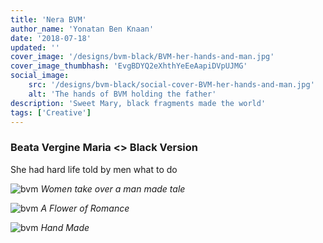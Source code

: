 ```yaml
---
title: 'Nera BVM'
author_name: 'Yonatan Ben Knaan'
date: '2018-07-18'
updated: ''
cover_image: '/designs/bvm-black/BVM-her-hands-and-man.jpg'
cover_image_thumbhash: 'EvgBDYQ2eXhthYeEeAapiDVpUJMG'
social_image: 
    src: '/designs/bvm-black/social-cover-BVM-her-hands-and-man.jpg'
    alt: 'The hands of BVM holding the father'
description: 'Sweet Mary, black fragments made the world'
tags: ['Creative']
---
```

### Beata Vergine Maria <> Black Version

She had hard life told by men what to do

![bvm](/designs/bvm-black/BVM-her-face.jpg)
*Women take over a man made tale*

![bvm](/designs/bvm-black/BVM-her-flower.jpg)
*A Flower of Romance*

![bvm](/designs/bvm-black/BVM-her-hands-and-man.jpg)
*Hand Made*













